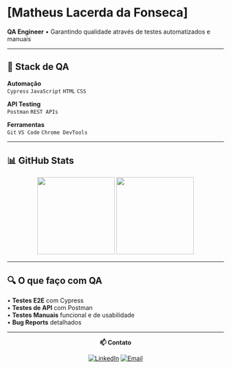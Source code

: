 #  [Matheus Lacerda da Fonseca]

**QA Engineer** • Garantindo qualidade através de testes automatizados e manuais

---

## 🧪 Stack de QA

**Automação**  
`Cypress` `JavaScript` `HTML` `CSS`

**API Testing**  
`Postman` `REST APIs`

**Ferramentas**  
`Git` `VS Code` `Chrome DevTools`

---

## 📊 GitHub Stats

<p align="center">
<img height="180em" src="https://github-readme-stats.vercel.app/api?username=seuusername&show_icons=true&theme=vue-dark&include_all_commits=true&count_private=true&hide_border=true"/>
<img height="180em" src="https://github-readme-stats.vercel.app/api/top-langs/?username=seuusername&layout=compact&langs_count=8&theme=vue-dark&hide_border=true"/>
</p>

---

## 🔍 O que faço com QA

• **Testes E2E** com Cypress  
• **Testes de API** com Postman  
• **Testes Manuais** funcional e de usabilidade  
• **Bug Reports** detalhados  

---

<div align="center">

**📫 Contato**

[![LinkedIn](https://img.shields.io/badge/LinkedIn-0077B5?style=for-the-badge&logo=linkedin&logoColor=white)](https://www.linkedin.com/in/matheus-lacerda-fonseca/)
[![Email](https://img.shields.io/badge/Gmail-D14836?style=for-the-badge&logo=gmail&logoColor=white)](mailto:malacerda2409@gmail.com)

</div>
<!--
